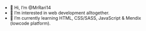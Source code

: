 - 👋 Hi, I’m @MrRari14
- 👀 I’m interested in web development alltogether.
- 🌱 I’m currently learning HTML, CSS/SASS, JavaScript & Mendix (lowcode platform).

<!---
MrRari14/MrRari14 is a ✨ special ✨ repository because its `README.md` (this file) appears on your GitHub profile.
You can click the Preview link to take a look at your changes.
--->
